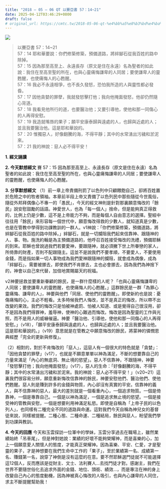 ```yaml
---
title: "2018 – 05 – 06 QT 以賽亞書 57：14~21"
date: 2025-04-12T03:46:29+0800
draft: false
# original_url: https://cmtc.tw/2018-05-06-qt-%e4%bb%a5%e8%b3%bd%e4%ba%9e%e6%9b%b8-57%ef%bc%9a1421
---
```


![](/images/qt.jpg)
> 以賽亞書 57：14\~21  
> 57：14 耶和華要說：你們修築修築，預備道路，將絆腳石從我百姓的路中除掉。  
> 57：15 因為那至高至上、永遠長存（原文是住在永遠）名為聖者的如此說：我住在至高至聖的所在，也與心靈痛悔謙卑的人同居；要使謙卑人的靈甦醒，也使痛悔人的心甦醒。  
> 57：16 我必不永遠相爭，也不長久發怒，恐怕我所造的人與靈性都必發昏。  
> 57：17 因他貪婪的罪孽，我就發怒擊打他；我向他掩面發怒，他卻仍然隨心背道。  
> 57：18 我看見他所行的道，也要醫治他；又要引導他，使他和那一同傷心的人再得安慰。  
> 57：19 我造就嘴唇的果子；願平安康泰歸與遠處的人，也歸與近處的人；並且我要醫治他。這是耶和華說的。  
> 57：20 惟獨惡人，好像翻騰的海，不得平靜；其中的水常湧出污穢和淤泥來。  
> 57：21 我的神說：惡人必不得平安！

**1. 經文誦讀**

**2.  今天默想經文**
賽 57：15 因為那至高至上、永遠長存（原文是住在永遠）名為聖者的如此說：我住在至高至聖的所在，也與心靈痛悔謙卑的人同居；要使謙卑人的靈甦醒，也使痛悔人的心甦醒。

**3. 分享默想經文**
（1）前一章上帝責備刑罰了以色列中只顧餵飽自己，卻將百姓置於危險之中的牧者領袖。本章前半段上帝又責備了以色列民中那些隨從今世風俗，隨從外邦拜偶像心不專一的「愚民」，今天的經文神則是針對那裏願意悔改的「餘民」說安慰鼓勵的話語。神愛世人，也為「每一個人」捨命，但是能夠真正得救的，比例上仍是少數，這不是上帝能力不夠，而是每個人自由意志的選擇。聖經中往往用「餘民」來形容每一個世代中，願意悔改得救的少數人，就知道真是少數，也是在管教中學得到功課教訓的一群人。v1神說：「你們修築修築，預備道路，將絆腳石從我百姓的路中除掉。」絆腳石，就是一切攔阻我們起來信靠神、跟隨神的人、事、物。施洗約翰是為主預備道路的，他呼召百姓接受悔改的洗禮，預備耶穌的到來。耶穌也曾說過我們若要愛神，要跟隨神，就必須撇下世上所眷戀的家人，所倚靠的財產，否則不配跟隨主。這並不是說我們不要孝順，不要愛人，不要使用金錢，而是指如果一切人事物成為我們愛神跟隨神的攔阻，就會成為偶像，成為「絆腳石」，需要被挪去，即使我們不肯挪去，主也必會挪去，因為我們為神捨下的，神會以自己來代替，加倍地賞賜屬天的祝福。

v2神要拯救並要重新眷顧的餘民，是一群什麼樣的人呢？「也與心靈痛悔謙卑的人同居；要使謙卑人的靈甦醒，也使痛悔人的心甦醒。」這群餘民是一群「為罪心靈痛悔、謙卑的人」，神要與他們「同居、使他們的靈甦醒」。即使新約也是說：憂傷痛悔的心，主必不輕看。太多時候我們人悔改，並不是真正的悔改，所以帶不出改變的果效。我們的悔改只是怕被神處罰、怕被人知道、或是覺得自己很沒用，卻不是因為我們得罪神，羞辱神，使神的心難過而悔改。悔改是因為聖靈的工作與光照，而不是用人的威嚇催逼。神要「醫治他、引導他，使他和那一同傷心的人再得安慰。」（v18），「願平安康泰歸與遠處的人，也歸與近處的人；並且我要醫治他。這是耶和華說的。」（v19）意思就是在管教之中願意悔改的餘民，將蒙神的憐憫恩典經歷「完全的更新與修復」。

（2）相對的，對於不肯悔改的「惡人」，這惡人有一個很大的特色就是「貪婪」：「因他貪婪的罪孽」（v17），也就是不願意單單以神為滿足，不斷的想要靠自己的力量來滿足「內心的無底洞、無止境的慾望」。惡人不信靠神，不跟隨神，神要「發怒擊打他；我向他掩面發怒」（v17），惡人的生命：「好像翻騰的海，不得平靜；其中的水常湧出污穢和淤泥來。我的神說：惡人必不得平安！」（v20\~21）這裏我們很容易分辨，願意重新悔改信靠神的餘民，神要安慰他們、醫治他們、使他們甦醒。惡人則是賺到許多的金錢與物質，內心卻沒有真實的平安。信靠神的義人，與不信靠神的惡人，最大的差別就是一個看重內心，一個追求物質。一個是倚靠神，一個是專靠自己。一個是以神為滿足，一個是追求無止境的慾望。一個是接受神的管教與安慰，一個是想要利用神滿足私慾。即使是自稱為「上帝子民的以色列人」，也同樣有二種完全不同的道路與命運。這對我們今天自稱為神兒女的基督徒來說，同樣被提醒。二種心態、二種命運、二種結局，餘民與惡人，盼望我們學到功課與教訓。

**4. 今天的回應**
今天和玉雲探訪一位軍中的學妹，玉雲分享過去在職場上，雖然業績始終「吊車尾」，但是神對她說：業績的好壞不能夠榮耀神，而是喜樂的心，加上一個願意愛人關懷人的態度，才能真正榮耀神。因為喜樂、平安、仁愛，才是聖靈的果子，才是神想要在我們生命中工作的「果子」，至於業績第一名、成績第一名、賺錢第一名，說穿了神倒是沒有這麼的在意。要不然耶穌選門徒就不可能選擇這12個人，反而應該是從財主、文士、法利賽人…去找門徒才對。感謝主，我們在世界不要隨世俗化去追求外面的金錢、地位、頭銜、績效…，而是專注在神的身上改變自己內心的態度動機，因為神被真心悔改的人吸引，也與內心謙卑的人同住，求主不斷提醒幫助我！
